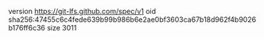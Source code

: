 version https://git-lfs.github.com/spec/v1
oid sha256:47455c6c4fede639b99b986b6e2ae0bf3603ca67b18d962f4b9026b176ff6c36
size 3011
